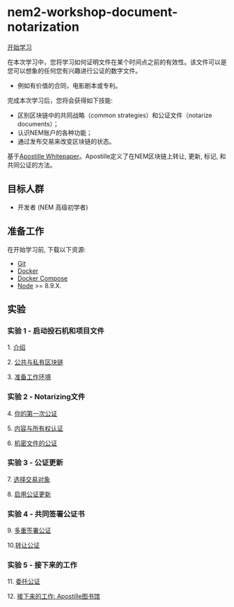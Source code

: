# nem2-workshop-document-notarization

[开始学习](https://domakun.github.io/)

在本次学习中，您将学习如何证明文件在某个时间点之前的有效性。该文件可以是您可以想象的任何您有兴趣进行公证的数字文件。
- 例如有价值的合同，电影剧本或专利。

完成本次学习后，您将会获得如下技能:

- 区别区块链中的共同战略（common strategies）和公证文件（notarize documents）；
- 认识NEM账户的各种功能；
- 通过发布交易来改变区块链的状态。

基于[Apostille Whitepaper](https://nem.io/wp-content/themes/nem/files/ApostilleWhitePaper.pdf)。Apostille定义了在NEM区块链上转让, 更新, 标记, 和共同公证的方法。

## 目标人群

* 开发者 (NEM 高级初学者)

## 准备工作

在开始学习前, 下载以下资源:

* [Git](https://git-scm.com/book/en/v2/Getting-Started-Installing-Git)
* [Docker](https://docs.docker.com/install/)
* [Docker Compose](https://docs.docker.com/compose/install/)
* [Node](https://nodejs.org/en/download/) >= 8.9.X.

## 实验

### 实验 1 - 启动投石机和项目文件

1\. [介绍](https://domakun.github.io/lessons/introduction/)

2\. [公共与私有区块链](https://domakun.github.io/lessons/public-and-private-blockchain/)

3\. [准备工作环境](https://domakun.github.io/lessons/prepare-your-workstation/)


### 实验 2 - Notarizing文件

4\. [你的第一次公证](https://domakun.github.io/lessons/first-notarization/)

5\. [内容与所有权认证](https://domakun.github.io/lessons/content-and-ownership-verification/)

6\. [机密文件的公证](https://domakun.github.io/lessons/confidential-notarization/)

### 实验 3 - 公证更新

7\. [选择交易对象](https://domakun.github.io/lessons/recipient/)

8\. [启用公证更新](https://domakun.github.io/lessons/notarization-updates/)

### 实验 4 - 共同签署公证书

9\. [多重签署公证](https://domakun.github.io/lessons/co-signed-notarization/)

10\.[转让公证](https://domakun.github.io/lessons/transfer-notarization/)


### 实验 5 - 接下来的工作

11\. [委托公证](https://domakun.github.io/lessons/delegated-notarization/)

12\. [接下来的工作: Apostille图书馆](https://domakun.github.io/lessons/future-work/)
